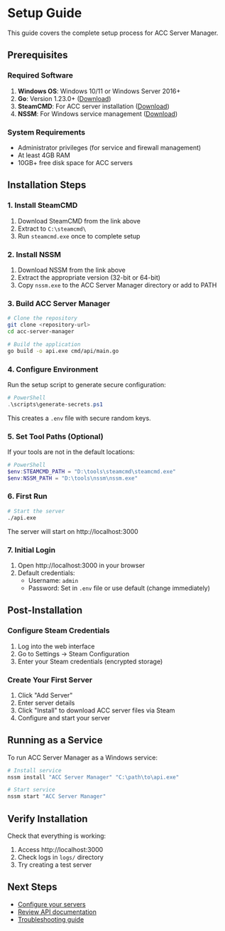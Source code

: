 # Setup Guide

This guide covers the complete setup process for ACC Server Manager.

## Prerequisites

### Required Software

1. **Windows OS**: Windows 10/11 or Windows Server 2016+
2. **Go**: Version 1.23.0+ ([Download](https://golang.org/dl/))
3. **SteamCMD**: For ACC server installation ([Download](https://steamcdn-a.akamaihd.net/client/installer/steamcmd.zip))
4. **NSSM**: For Windows service management ([Download](https://nssm.cc/release/nssm-2.24.zip))

### System Requirements

- Administrator privileges (for service and firewall management)
- At least 4GB RAM
- 10GB+ free disk space for ACC servers

## Installation Steps

### 1. Install SteamCMD

1. Download SteamCMD from the link above
2. Extract to `C:\steamcmd\`
3. Run `steamcmd.exe` once to complete setup

### 2. Install NSSM

1. Download NSSM from the link above
2. Extract the appropriate version (32-bit or 64-bit)
3. Copy `nssm.exe` to the ACC Server Manager directory or add to PATH

### 3. Build ACC Server Manager

```bash
# Clone the repository
git clone <repository-url>
cd acc-server-manager

# Build the application
go build -o api.exe cmd/api/main.go
```

### 4. Configure Environment

Run the setup script to generate secure configuration:

```powershell
# PowerShell
.\scripts\generate-secrets.ps1
```

This creates a `.env` file with secure random keys.

### 5. Set Tool Paths (Optional)

If your tools are not in the default locations:

```powershell
# PowerShell
$env:STEAMCMD_PATH = "D:\tools\steamcmd\steamcmd.exe"
$env:NSSM_PATH = "D:\tools\nssm\nssm.exe"
```

### 6. First Run

```bash
# Start the server
./api.exe
```

The server will start on http://localhost:3000

### 7. Initial Login

1. Open http://localhost:3000 in your browser
2. Default credentials:
   - Username: `admin`
   - Password: Set in `.env` file or use default (change immediately)

## Post-Installation

### Configure Steam Credentials

1. Log into the web interface
2. Go to Settings → Steam Configuration
3. Enter your Steam credentials (encrypted storage)

### Create Your First Server

1. Click "Add Server"
2. Enter server details
3. Click "Install" to download ACC server files via Steam
4. Configure and start your server

## Running as a Service

To run ACC Server Manager as a Windows service:

```bash
# Install service
nssm install "ACC Server Manager" "C:\path\to\api.exe"

# Start service
nssm start "ACC Server Manager"
```

## Verify Installation

Check that everything is working:

1. Access http://localhost:3000
2. Check logs in `logs/` directory
3. Try creating a test server

## Next Steps

- [Configure your servers](CONFIG.md)
- [Review API documentation](API.md)
- [Troubleshooting guide](TROUBLESHOOTING.md)